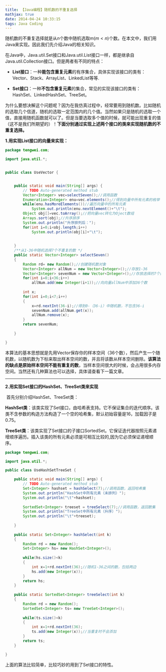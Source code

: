 ```yaml
---
title: 【Java编程】随机数的不重复选择
mathjax: true
date: 2014-04-24 10:33:15
tags: Java Coding
---
```




   随机数的不重复选择就是从$n$个数中随机选取$m(m<n)$个数。在本文中，我们用Java来实现。因此我们先介绍Java的相关知识。

在Java中，Java.util.Set接口和Java.util.List接口一样，都是继承自Java.util.Collection接口。但是两者有不同的特点：

- **List接口**：一种**能包含重复元素**的有序集合，具体实现该接口的类有：Vector、Stack、ArrayList、LinkedList等等.

- **Set接口**：一种**不包含重复元素**的集合，常见的实现该接口的类有：HashSet、LinkedHashSet、TreeSet。



<!--more-->

​    为什么要想决解这个问题呢？因为在我仿真过程中，经常要用到随机数。比如随机的选取几个信道，随机的选取一定范围内的几个值。当然如果只是随机的选取一个值，直接用随机函数就可以了。但是当要选取多个值的时候，就可能出现重复的值（这不是我们所期望的）！**下面分别通过实现上述两个接口的类来实现随机数的不重复选择。**

**1.用实现List接口的向量来实现：**

```java
package tengwei.com;

import java.util.*;


public class UseVector {


	public static void main(String[] args) {
		// TODO Auto-generated method stub
		Vector<Integer> vec=selectSeven();//调用函数
		Enumeration<Integer> enu=vec.elements();//得到向量中所有元素的枚举
		while(enu.hasMoreElements())//遍历向量中的所有元素
			System.out.println(enu.nextElement()+"\t");
		Object obj[]=vec.toArray();//把向量vec转化为Oject数组
		Arrays.sort(obj);//升序排序
		System.out.println("升序排列后：");
		for(int i=0;i<obj.length;i++)
			System.out.println(obj[i]+"\t");
		
		
	}
	/**从1-36中随机选择7个不重复的数 */
	public static Vector<Integer> selectSeven()
	{
		Random rd= new Random();//创建随机数对象
		Vector<Integer> allNum = new Vector<Integer>();//存放1-36
		Vector<Integer> sevenNum = new Vector<Integer>();//存放选择的7个数
		for(int i=0;i<36;i++)
			allNum.add(new Integer(i+1));//向向量allNum中添加36个数
		
		int x;
		for(int i=0;i<7;i++)
		{
			x=rd.nextInt(36-i);//得到0-（36-i）中随机数，不包含36-i
			sevenNum.add(allNum.get(x));
			allNum.remove(x);
		}
		return sevenNum;
		
	}

}
```

   本算法的基本思想就是先用Vector保存你的样本空间（36个数），然后产生一个随机数，以随机数为下标来取出样本空间的数，并且将该数从样本空间删除。**该算法的缺点是原始样本空间不能有重复的数**，当样本空间很大的时候，会占用很多内存空间。当然还有几种算法也可以选择，具体请查看下一篇文章。

------------

**2.用实现Set接口的HashSet、TreeSet类来实现**

​    首先分别介绍HashSet、TreeSet类：

​    **HashSet类**：该类实现了Set接口，由哈希表支持。它不保证集合的迭代顺序。该类不含参数的构造方法构造了一个空的哈希集，默认初始容量是16，加载因子是0.75。

​    **TreeSet类**：该类实现了Set接口的子接口SortedSet。它保证迭代器按照元素递增顺序遍历。插入该类的所有元素必须是可相互比较的,因为它必须保证递增顺序。

```java
package tengwei.com;

import java.util.*;

public class UseHashSetTreeSet {

	public static void main(String[] args) {
		// TODO Auto-generated method stub
		Set<Integer> hashset = hashSelect(7);//调用函数，返回哈希集
		System.out.println("HashSet中所有元素（未排列）");
		System.out.println("\t"+hashset);
		
		SortedSet<Integer> treeset = treeSelect(7);//调用函数，返回数集
		System.out.println("TreeSet中所有元素（升序）");
		System.out.println("\t"+treeset);
		
	}
	
	public static Set<Integer> hashSelect(int k)
	{
		Random rd = new Random();
		Set<Integer> hs= new HashSet<Integer>();
		
		while(hs.size()<k)
		{
			int x=1+rd.nextInt(36);//随机1-36之间的数，包括两边
			hs.add(new Integer(x));
		}
		return hs;
	}
	
	public static SortedSet<Integer> treeSelect(int k)
	{
		Random rd = new Random();
		SortedSet<Integer> ts= new TreeSet<Integer>();
		
		while(ts.size()<k)
		{
			int x=1+rd.nextInt(36);
			ts.add(new Integer(x));//当重复时不会添加
		}
		return ts;
	}

}
```

上面的算法比较简单，比较巧妙的用到了Set接口的特性。









